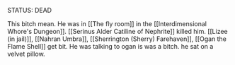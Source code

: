STATUS: DEAD

This bitch mean. He was in [[The fly room]] in the [[Interdimensional Whore's Dungeon]]. 
[[Serinus Alder Catiline of Nephrite]] killed him. [[Lizee (in jail)]], [[Nahran Umbra]], [[Sherrington (Sherry) Farehaven]], [[Ogan the Flame Shell]] get bit. He was talking to ogan is was a bitch. he sat on a velvet pillow.